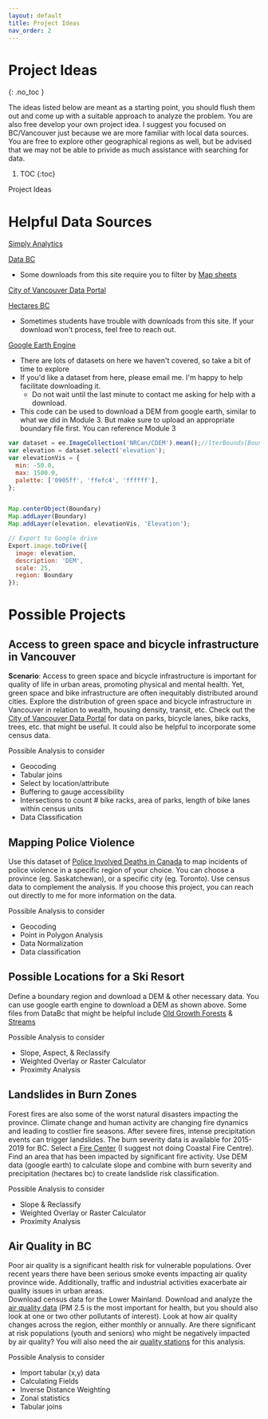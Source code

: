 ```yaml
---
layout: default
title: Project Ideas
nav_order: 2
---
```


# Project Ideas
{: .no_toc }

The ideas listed below are meant as a starting point, you should flush them out and come up with a suitable approach to analyze the problem.  You are also free develop your own project idea.  I suggest you focused on BC/Vancouver just because we are more familiar with local data sources.  You are free to explore other geographical regions as well, but be advised that we may not be able to privide as much assistance with searching for data.


1. TOC
{:toc}

Project Ideas 
 

# Helpful Data Sources

[Simply Analytics](https://resources.library.ubc.ca/page.php?id=1044)

[Data BC](https://data.gov.bc.ca/)
* Some downloads from this site require you to filter by [Map sheets](https://open.canada.ca/data/en/dataset/055919c2-101e-4329-bfd7-1d0c333c0e62)

[City of Vancouver Data Portal](https://opendata.vancouver.ca/pages/home/)

[Hectares BC](https://www.hectaresbc.org/app/habc/HaBC.html?type=raster&query=climatenormal.map)
* Sometimes students have trouble with downloads from this site.  If your download won't process, feel free to reach out.

[Google Earth Engine](https://developers.google.com/earth-engine/datasets/)
* There are lots of datasets on here we haven't covered, so take a bit of time to explore
* If you'd like a dataset from here, please email me.  I'm happy to help facilitate downloading it.
	* Do not wait until the last minute to contact me asking for help with a download.
* This code can be used to download a DEM from google earth, similar to what we did in Module 3.  But make sure to upload an appropriate boundary file first.  You can reference Module 3

```javascript
var dataset = ee.ImageCollection('NRCan/CDEM').mean();//lterBounds(Boundary);
var elevation = dataset.select('elevation');
var elevationVis = {
  min: -50.0,
  max: 1500.0,
  palette: ['0905ff', 'ffefc4', 'ffffff'],
};


Map.centerObject(Boundary)
Map.addLayer(Boundary)
Map.addLayer(elevation, elevationVis, 'Elevation');

// Export to Google drive
Export.image.toDrive({
  image: elevation,
  description: 'DEM',
  scale: 25,
  region: Boundary
});
````




# Possible Projects

## Access to green space and bicycle infrastructure in Vancouver 
 
**Scenario**: Access to green space and bicycle infrastructure is important for quality of life in urban areas, promoting physical and mental health.  Yet, green space and bike infrastructure are often inequitably distributed around cities. Explore the distribution of green space and bicycle infrastructure in Vancouver in relation to wealth, housing density, transit, etc.  Check out the 
[City of Vancouver Data Portal](https://opendata.vancouver.ca/pages/home/) for data on parks, bicycle lanes, bike racks, trees, etc. that might be useful.  It could also be helpful to incorporate some census data.	
 
Possible Analysis to consider
* Geocoding
* Tabular joins 
* Select by location/attribute
* Buffering to gauge accessibility 
* Intersections to count # bike racks, area of parks, length of bike lanes within census units 
* Data Classification  
 

## Mapping Police Violence
 
Use this dataset of [Police Involved Deaths in Canada](https://police-involved-deaths-ca.github.io/Data/) to map incidents of police violence in a specific region of your choice.  You can choose a province (eg. Saskatchewan), or a specific city (eg. Toronto).  Use census data to complement the analysis.  If you choose this project, you can reach out directly to me for more information on the data.

Possible Analysis to consider 
* Geocoding
* Point in Polygon Analysis
* Data Normalization
* Data classification

## Possible Locations for a Ski Resort

Define a boundary region and download a DEM & other necessary data.  You can use google earth engine to download a DEM as shown above.  Some files from DataBc that might be helpful include [Old Growth Forests](https://catalogue.data.gov.bc.ca/dataset/old-growth-management-areas-legal-current#edc-pow) &  [Streams](https://catalogue.data.gov.bc.ca/dataset/freshwater-atlas-stream-network)

Possible Analysis to consider   
* Slope, Aspect, & Reclassify
* Weighted Overlay or Raster Calculator
* Proximity Analysis


## Landslides in Burn Zones 

Forest fires are also some of the worst natural disasters impacting the province.  Climate change and human activity are changing fire dynamics and leading to costlier fire seasons.  After severe fires, intense precipitation events can trigger landslides.  The burn severity data is available for 2015-2019 for BC.  Select a [Fire Center](https://catalogue.data.gov.bc.ca/dataset/bc-wildfire-fire-centres) (I suggest not doing Coastal Fire Centre).   Find an area that has been impacted by significant fire activity. Use DEM data (google earth) to calculate slope and combine with burn severity and precipitation (hectares bc) to create landslide risk classification.  


Possible Analysis to consider   
* Slope & Reclassify
* Weighted Overlay or Raster Calculator
* Proximity Analysis


## Air Quality in BC 

Poor air quality is a significant health risk for vulnerable populations.  Over recent years there have been serious smoke events impacting air quality province wide.  Additionally, traffic and industrial activities exacerbate air quality issues in urban areas.   
Download census data for the Lower Mainland.  Download and analyze the [air quality data](https://github.com/June-Skeeter/BCAirQuality) (PM 2.5 is the most important for health, but you should also look at one or two other pollutants of interest).  Look at how air quality changes across the region, either monthly or annually.  Are there significant at risk populations (youth and seniors) who might be negatively impacted by air quality?  You will also need the air [quality stations](https://catalogue.data.gov.bc.ca/dataset/air-quality-monitoringunverified-hourly-air-quality-and-meteorologicaldata/resource/7fd21841-b133-4f39-b9b2-6bfa34a7cf6c) for this analysis.
 
Possible Analysis to consider  
* Import tabular (x,y) data 
* Calculating Fields
* Inverse Distance Weighting
* Zonal statistics 
* Tabular joins

